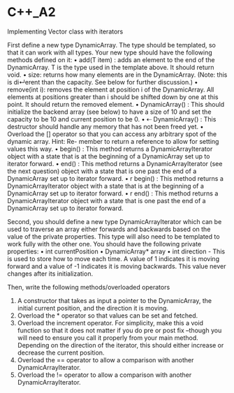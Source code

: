 # C++_A2
Implementing Vector class with iterators

First define a new type DynamicArray. The type should be templated, so that it can work with all types.
Your new type should have the following methods defined on it:
• add(T item) : adds an element to the end of the DynamicArray. T is the type used in the template above. It should return void.
• size: returns how many elements are in the DynamicArray. (Note: this is di↵erent than the capacity. See below for further discussion.)
• remove(int i): removes the element at position i of the DynamicArray. All elements at positions greater than i should be shifted down by one at this point. It should return the removed element.
• DynamicArray() : This should initialize the backend array (see below) to have a size of 10 and set the capacity to be 10 and current position to be 0.
• ⇠ DynamicArray() : This destructor should handle any memory that has not been freed yet.
• Overload the [] operator so that you can access any arbitrary spot of the dynamic array. Hint: Re- member to return a reference to allow for setting values this way.
• begin() : This method returns a DynamicArrayIterator object with a state that is at the beginning of a DynamicArray set up to iterator forward.
• end() : This method returns a DynamicArrayIterator (see the next question) object with a state that is one past the end of a DynamicArray set up to iterator forward.
• r begin() : This method returns a DynamicArrayIterator object with a state that is at the beginning of a DynamicArray set up to iterator forward.
• r end() : This method returns a DynamicArrayIterator object with a state that is one past the end of a DynamicArray set up to iterator forward.

Second, you should define a new type DynamicArrayIterator which can be used to traverse an array either forwards and backwards based on the value of the private properties. This type will also need to be templated to work fully with the other one.
You should have the following private properties:
• int currentPosition
• DynamicArray* array
• int direction - This is used to store how to move each time. A value of 1 indicates it is moving forward and a value of -1 indicates it is moving backwards. This value never changes after its initialization.

Then, write the following methods/overloaded operators
1. A constructor that takes as input a pointer to the DynamicArray, the initial current position, and the direction it is moving.
2. Overload the * operator so that values can be set and fetched.
3. Overload the increment operator. For simplicity, make this a void function so that it does not matter if you do pre or post fix –though you will need to ensure you call it properly from your main method. Depending on the direction of the iterator, this should either increase or decrease the current position.
4. Overload the == operator to allow a comparison with another DynamicArrayIterator.
5. Overload the != operator to allow a comparison with another DynamicArrayIterator.
